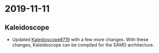 <!-- -*- mode: markdown; fill-column: 8192 -*- -->

# 2019-11-11

## Kaleidoscope

* Updated [Kaleidoscope#719][kaleidoscope/719] with a few more changes. With these changes, Kaleidoscope can be compiled for the SAMD architecture.

 [kaleidoscope/719]: https://github.com/keyboardio/Kaleidoscope/pull/719

<!--
; Local variables:
; eval: (variable-pitch-mode nil)
; End:
-->
